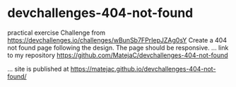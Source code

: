 # devchallenges-404-not-found

practical exercise
Challenge from <https://devchallenges.io/challenges/wBunSb7FPrIepJZAg0sY>
Create a 404 not found page following the design. The page should be responsive.
...
link to my repository <https://github.com/MatejaC/devchallenges-404-not-found>

...
site is published at <https://matejac.github.io/devchallenges-404-not-found/>
